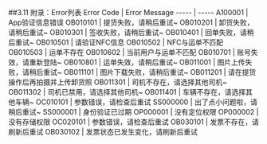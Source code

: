 ##3.11 附录：Error列表
Error Code | Error Message
----- | -----
A100001 | App验证信息错误
OB010101 | 提货失败，请稍后重试~
OB010201 | 卸货失败，请稍后重试~
OB010301 | 签收失败，请稍后重试~
OB010401 | 回单失败，请稍后重试~
OB010501 | 请验证NFC信息
OB010502 | NFC与运单不匹配
OB010503 | 运单不存在
OB010602 | 当前用户与运单不匹配
OB010701 | 账号失效，请重新登陆~
OB010801 | 运单失效，请稍后重试~
OB011001 | 图片上传失败，请稍后重试~
OB011101 | 图片下载失败，请稍后重试~
OB011201 | 请在提货操作后再拍摄并上传卸货照
OB011301 | 司机不存在，请选择其他司机~
OB011302 | 司机已禁用，请选择其他司机~
OB011401 | 车辆不存在，请选择其他车辆~
OC010101 | 参数错误，请检查后重试
SS000000 | 出了点小问题啦，请稍后重试~
SS000001 | 身份验证已过期
OP000001 | 没有定位权限
OP000002 | 没有存储权限
OC020101 | 参数错误，请检查后重试
OB030101 | 发票不存在，请刷新后重试
OB030102 | 发票状态已发生变化，请刷新后重试
